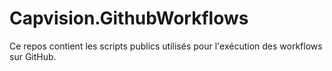 # Capvision.GithubWorkflows

Ce repos contient les scripts publics utilisés pour l'exécution des workflows sur GitHub.